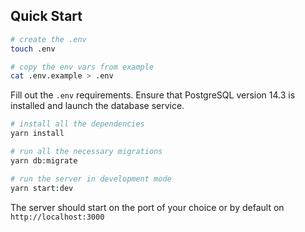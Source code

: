 ## Quick Start

```bash
# create the .env
touch .env

# copy the env vars from example
cat .env.example > .env
```

Fill out the `.env` requirements. Ensure that PostgreSQL version 14.3 is installed and launch the database service.

```bash
# install all the dependencies
yarn install

# run all the necessary migrations
yarn db:migrate

# run the server in development mode
yarn start:dev
```

The server should start on the port of your choice or by default on `http://localhost:3000`
